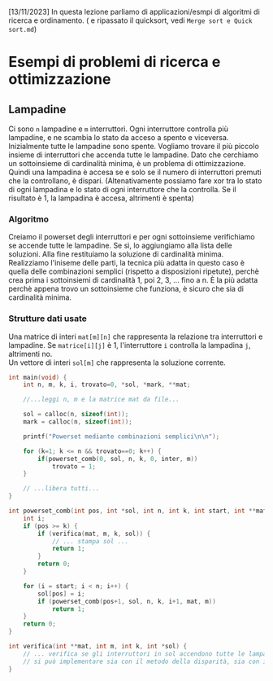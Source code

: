 [13/11/2023] In questa lezione parliamo di applicazioni/esmpi di algoritmi di ricerca e ordinamento. ( e ripassato il quicksort, vedi `Merge sort e Quick sort.md`)

# Esempi di problemi di ricerca e ottimizzazione

## Lampadine
Ci sono `n` lampadine e `m` interruttori. Ogni interruttore controlla più lampadine, e ne scambia lo stato da acceso a spento e viceversa. Inizialmente tutte le lampadine sono spente. Vogliamo trovare il più piccolo insieme di interruttori che accenda tutte le lampadine.  Dato che cerchiamo un sottoinsieme di cardinalità minima, è un problema di ottimizzazione.\
Quindi una lampadina è accesa se e solo se il numero di interruttori premuti che la controllano, è dispari. (Altenativamente possiamo fare xor tra lo stato di ogni lampadina e lo stato di ogni interruttore che la controlla. Se il risultato è 1, la lampadina è accesa, altrimenti è spenta)

### Algoritmo
Creiamo il powerset degli interruttori e per ogni sottoinsieme verifichiamo se accende tutte le lampadine. Se sì, lo aggiungiamo alla lista delle soluzioni. Alla fine restituiamo la soluzione di cardinalità minima.
Realizziamo l'iniseme delle parti, la tecnica più adatta in questo caso è quella delle combinazioni semplici (rispetto a disposizioni ripetute), perchè crea prima i sottoinsiemi di cardinalità 1, poi 2, 3, ... fino a n. È la più adatta perchè appena trovo un sottoinsieme che funziona, è sicuro che sia di cardinalità minima.

### Strutture dati usate
Una matrice di interi `mat[m][n]` che rappresenta la relazione tra interruttori e lampadine. Se `matrice[i][j]` è 1, l'interruttore `i` controlla la lampadina `j`, altrimenti no.\
Un vettore di interi `sol[m]` che rappresenta la soluzione corrente.

```c
int main(void) {
    int n, m, k, i, trovato=0, *sol, *mark, **mat;

    //...leggi n, m e la matrice mat da file...

    sol = calloc(n, sizeof(int));
    mark = calloc(n, sizeof(int));

    printf("Powerset mediante combinazioni semplici\n\n");

    for (k=1; k <= n && trovato==0; k++) {
        if(powerset_comb(0, sol, n, k, 0, inter, m))
            trovato = 1;
    }

    // ...libera tutti...
}

int powerset_comb(int pos, int *sol, int n, int k, int start, int **mat,  int m) {
    int i;
    if (pos >= k) {
        if (verifica(mat, m, k, sol)) {
            // ... stampa sol ...
            return 1;
        }
        return 0;
    }

    for (i = start; i < n; i++) {
        sol[pos] = i;
        if (powerset_comb(pos+1, sol, n, k, i+1, mat, m))
            return 1;
    }
    return 0;
}

int verifica(int **mat, int m, int k, int *sol) {
    // ... verifica se gli interruttori in sol accendono tutte le lampadine ...
    // si può implementare sia con il metodo della disparità, sia con il metodo xor
}
```